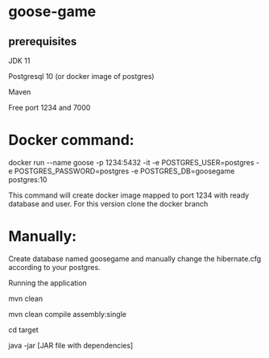 # goose-game


## prerequisites
JDK 11

Postgresql 10 (or docker image of postgres)

Maven

Free port 1234 and 7000


# Docker command:

docker run --name goose  -p 1234:5432  -it -e POSTGRES_USER=postgres -e POSTGRES_PASSWORD=postgres -e POSTGRES_DB=goosegame postgres:10

This command will create docker image mapped to port 1234 with ready database and user. For this version clone the docker branch

# Manually:
Create database named goosegame and manually change the hibernate.cfg according to your postgres. 

 Running the application

 mvn clean

 mvn clean compile assembly:single

 cd target

 java -jar [JAR file with dependencies]

